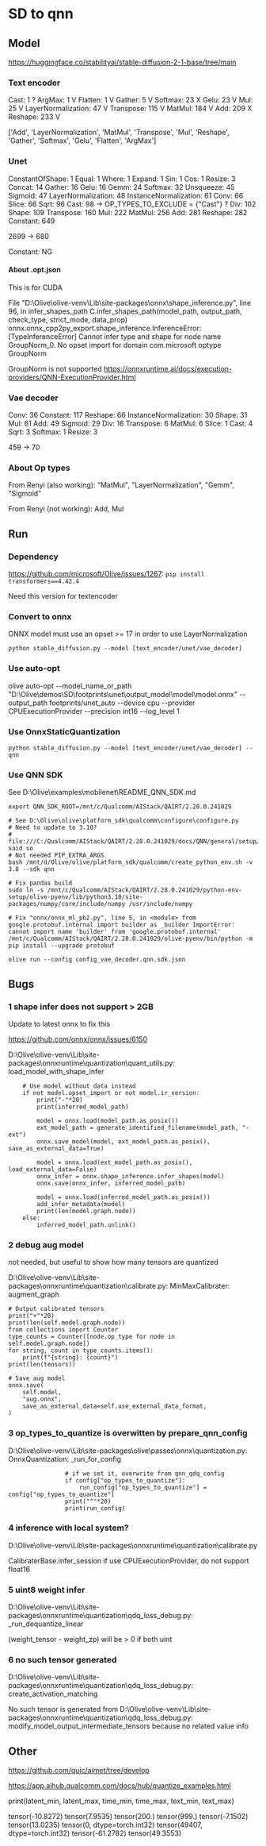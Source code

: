 # SD to qnn
## Model

https://huggingface.co/stabilityai/stable-diffusion-2-1-base/tree/main

### Text encoder

Cast: 1 ?
ArgMax: 1 V
Flatten: 1 V
Gather: 5 V
Softmax: 23 X
Gelu: 23 V
Mul: 25 V
LayerNormalization: 47 V
Transpose: 115 V
MatMul: 184 V
Add: 209 X
Reshape: 233 V

['Add', 'LayerNormalization', 'MatMul', 'Transpose', 'Mul', 'Reshape', 'Gather', 'Softmax', 'Gelu', 'Flatten', 'ArgMax']

### Unet

ConstantOfShape: 1
Equal: 1
Where: 1
Expand: 1
Sin: 1
Cos: 1
Resize: 3
Concat: 14
Gather: 16
Gelu: 16
Gemm: 24
Softmax: 32
Unsqueeze: 45
Sigmoid: 47
LayerNormalization: 48
InstanceNormalization: 61
Conv: 66
Slice: 66
Sqrt: 96
Cast: 98 -> OP_TYPES_TO_EXCLUDE = {"Cast"} ?
Div: 102
Shape: 109
Transpose: 160
Mul: 222
MatMul: 256
Add: 281
Reshape: 282
Constant: 649

2699 -> 680

Constant: NG

#### About .opt.json

This is for CUDA

File "D:\Olive\olive-venv\Lib\site-packages\onnx\shape_inference.py", line 96, in infer_shapes_path
    C.infer_shapes_path(model_path, output_path, check_type, strict_mode, data_prop)
onnx.onnx_cpp2py_export.shape_inference.InferenceError: [TypeInferenceError] Cannot infer type and shape for node name GroupNorm_0. No opset import for domain com.microsoft optype GroupNorm

GroupNorm is not supported https://onnxruntime.ai/docs/execution-providers/QNN-ExecutionProvider.html

### Vae decoder

Conv: 36
Constant: 117
Reshape: 66
InstanceNormalization: 30
Shape: 31
Mul: 61
Add: 49
Sigmoid: 29
Div: 16
Transpose: 6
MatMul: 6
Slice: 1
Cast: 4
Sqrt: 3
Softmax: 1
Resize: 3

459 -> 70

### About Op types

From Renyi (also working): "MatMul", "LayerNormalization", "Gemm", "Sigmoid"

From Renyi (not working): Add, Mul

## Run

### Dependency

https://github.com/microsoft/Olive/issues/1267: `pip install transformers==4.42.4`

Need this version for textencoder

### Convert to onnx

ONNX model must use an opset >= 17 in order to use LayerNormalization

`python stable_diffusion.py --model [text_encoder/unet/vae_decoder]`

### Use auto-opt

olive auto-opt --model_name_or_path "D:\Olive\demos\SD\footprints\unet\output_model\model\model.onnx" --output_path footprints/unet_auto --device cpu --provider CPUExecutionProvider --precision int16 --log_level 1

### Use OnnxStaticQuantization

`python stable_diffusion.py --model [text_encoder/unet/vae_decoder] --qnn`

### Use QNN SDK

See D:\Olive\examples\mobilenet\README_QNN_SDK.md

```
export QNN_SDK_ROOT=/mnt/c/Qualcomm/AIStack/QAIRT/2.28.0.241029

# See D:\Olive\olive\platform_sdk\qualcomm\configure\configure.py
# Need to update to 3.10?
# file:///C:/Qualcomm/AIStack/QAIRT/2.28.0.241029/docs/QNN/general/setup/linux_setup.html said so
# Not needed PIP_EXTRA_ARGS
bash /mnt/d/Olive/olive/platform_sdk/qualcomm/create_python_env.sh -v 3.8 --sdk qnn

# Fix pandas build
sudo ln -s /mnt/c/Qualcomm/AIStack/QAIRT/2.28.0.241029/python-env-setup/olive-pyenv/lib/python3.10/site-packages/numpy/core/include/numpy /usr/include/numpy

# Fix "onnx/onnx_ml_pb2.py", line 5, in <module> from google.protobuf.internal import builder as _builder ImportError: cannot import name 'builder' from 'google.protobuf.internal'
/mnt/c/Qualcomm/AIStack/QAIRT/2.28.0.241029/olive-pyenv/bin/python -m pip install --upgrade protobuf

olive run --config config_vae_decoder.qnn.sdk.json
```


## Bugs

### 1 shape infer does not support > 2GB

Update to latest onnx to fix this

https://github.com/onnx/onnx/issues/6150

D:\Olive\olive-venv\Lib\site-packages\onnxruntime\quantization\quant_utils.py: load_model_with_shape_infer

```
    # Use model without data instead
    if not model.opset_import or not model.ir_version:
        print("-"*20)
        print(inferred_model_path)

        model = onnx.load(model_path.as_posix())
        ext_model_path = generate_identified_filename(model_path, "-ext")
        onnx.save_model(model, ext_model_path.as_posix(), save_as_external_data=True)

        model = onnx.load(ext_model_path.as_posix(), load_external_data=False)
        onnx_infer = onnx.shape_inference.infer_shapes(model)
        onnx.save(onnx_infer, inferred_model_path)

        model = onnx.load(inferred_model_path.as_posix())
        add_infer_metadata(model)
        print(len(model.graph.node))
    else:
        inferred_model_path.unlink()
```

### 2 debug aug model

not needed, but useful to show how many tensors are quantized

D:\Olive\olive-venv\Lib\site-packages\onnxruntime\quantization\calibrate.py: MinMaxCalibrater: augment_graph

```
# Output calibrated tensors
print("+"*20)
print(len(self.model.graph.node))
from collections import Counter
type_counts = Counter([node.op_type for node in self.model.graph.node])
for string, count in type_counts.items():
    print(f"{string}: {count}")
print(len(tensors))

# Save aug model
onnx.save(
    self.model,
    "aug.onnx",
    save_as_external_data=self.use_external_data_format,
)
```

### 3 op_types_to_quantize is overwitten by prepare_qnn_config

D:\Olive\olive-venv\Lib\site-packages\olive\passes\onnx\quantization.py: OnnxQuantization: _run_for_config

```
                # if we set it, overwrite from qnn_qdq_config
                if config["op_types_to_quantize"]:
                    run_config["op_types_to_quantize"] = config["op_types_to_quantize"]
                print("^"*20)
                print(run_config)
```

### 4 inference with local system?

D:\Olive\olive-venv\Lib\site-packages\onnxruntime\quantization\calibrate.py

CalibraterBase.infer_session if use CPUExecutionProvider, do not support float16

### 5 uint8 weight infer

D:\Olive\olive-venv\Lib\site-packages\onnxruntime\quantization\qdq_loss_debug.py: _run_dequantize_linear

(weight_tensor - weight_zp) will be > 0 if both uint

### 6 no such tensor generated

D:\Olive\olive-venv\Lib\site-packages\onnxruntime\quantization\qdq_loss_debug.py: create_activation_matching

No such tensor is generated from D:\Olive\olive-venv\Lib\site-packages\onnxruntime\quantization\qdq_loss_debug.py: modify_model_output_intermediate_tensors because no related value info

## Other

https://github.com/quic/aimet/tree/develop

https://app.aihub.qualcomm.com/docs/hub/quantize_examples.html

print(latent_min, latent_max, time_min, time_max, text_min, text_max)

tensor(-10.8272) tensor(7.9535) tensor(200.) tensor(999.) tensor(-7.1502) tensor(13.0235)
tensor(0, dtype=torch.int32) tensor(49407, dtype=torch.int32)
tensor(-61.2782) tensor(49.3553)
